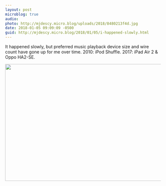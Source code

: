 ```yaml
---
layout: post
microblog: true
audio: 
photo: http://mjdescy.micro.blog/uploads/2018/8480213f4d.jpg
date: 2018-01-05 09:09:09 -0500
guid: http://mjdescy.micro.blog/2018/01/05/i-happened-slowly.html
---
```

It happened slowly, but preferred music playback device size and wire count have gone up for me over time. 2010: iPod Shuffle. 2017: iPad Air 2 & Oppo HA2-SE.

<img src="http://mjdescy.micro.blog/uploads/2018/8480213f4d.jpg" width="600" height="379" />
